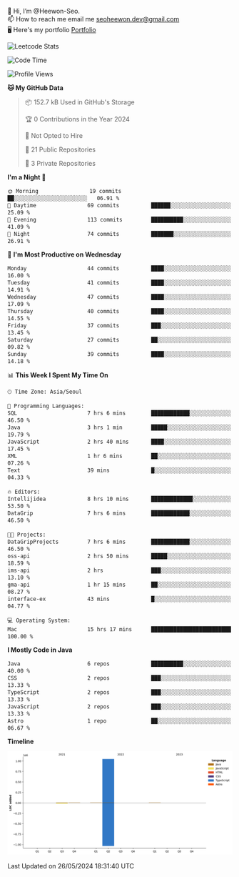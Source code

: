 👋 Hi, I’m @Heewon-Seo.  
📫 How to reach me email me seoheewon.dev@gmail.com   
🖥 Here's my portfolio [Portfolio](https://haileynotes.notion.site/HEEWON-SEO-f98fe97412ee4a6a94fd24fe6832f84c)

![Leetcode Stats](https://leetcode.card.workers.dev/?username=Heewon-Seo)

 <!--START_SECTION:waka-->
![Code Time](http://img.shields.io/badge/Code%20Time-1%2C127%20hrs%2038%20mins-blue)

![Profile Views](http://img.shields.io/badge/Profile%20Views-0-blue)

**🐱 My GitHub Data** 

> 📦 152.7 kB Used in GitHub's Storage 
 > 
> 🏆 0 Contributions in the Year 2024
 > 
> 🚫 Not Opted to Hire
 > 
> 📜 21 Public Repositories 
 > 
> 🔑 3 Private Repositories 
 > 
**I'm a Night 🦉** 

```text
🌞 Morning                19 commits          ██░░░░░░░░░░░░░░░░░░░░░░░   06.91 % 
🌆 Daytime                69 commits          ██████░░░░░░░░░░░░░░░░░░░   25.09 % 
🌃 Evening                113 commits         ██████████░░░░░░░░░░░░░░░   41.09 % 
🌙 Night                  74 commits          ███████░░░░░░░░░░░░░░░░░░   26.91 % 
```
📅 **I'm Most Productive on Wednesday** 

```text
Monday                   44 commits          ████░░░░░░░░░░░░░░░░░░░░░   16.00 % 
Tuesday                  41 commits          ████░░░░░░░░░░░░░░░░░░░░░   14.91 % 
Wednesday                47 commits          ████░░░░░░░░░░░░░░░░░░░░░   17.09 % 
Thursday                 40 commits          ████░░░░░░░░░░░░░░░░░░░░░   14.55 % 
Friday                   37 commits          ███░░░░░░░░░░░░░░░░░░░░░░   13.45 % 
Saturday                 27 commits          ██░░░░░░░░░░░░░░░░░░░░░░░   09.82 % 
Sunday                   39 commits          ████░░░░░░░░░░░░░░░░░░░░░   14.18 % 
```


📊 **This Week I Spent My Time On** 

```text
🕑︎ Time Zone: Asia/Seoul

💬 Programming Languages: 
SQL                      7 hrs 6 mins        ████████████░░░░░░░░░░░░░   46.50 % 
Java                     3 hrs 1 min         █████░░░░░░░░░░░░░░░░░░░░   19.79 % 
JavaScript               2 hrs 40 mins       ████░░░░░░░░░░░░░░░░░░░░░   17.45 % 
XML                      1 hr 6 mins         ██░░░░░░░░░░░░░░░░░░░░░░░   07.26 % 
Text                     39 mins             █░░░░░░░░░░░░░░░░░░░░░░░░   04.33 % 

🔥 Editors: 
Intellijidea             8 hrs 10 mins       █████████████░░░░░░░░░░░░   53.50 % 
DataGrip                 7 hrs 6 mins        ████████████░░░░░░░░░░░░░   46.50 % 

🐱‍💻 Projects: 
DataGripProjects         7 hrs 6 mins        ████████████░░░░░░░░░░░░░   46.50 % 
oss-api                  2 hrs 50 mins       █████░░░░░░░░░░░░░░░░░░░░   18.59 % 
ims-api                  2 hrs               ███░░░░░░░░░░░░░░░░░░░░░░   13.10 % 
gma-api                  1 hr 15 mins        ██░░░░░░░░░░░░░░░░░░░░░░░   08.27 % 
interface-ex             43 mins             █░░░░░░░░░░░░░░░░░░░░░░░░   04.77 % 

💻 Operating System: 
Mac                      15 hrs 17 mins      █████████████████████████   100.00 % 
```

**I Mostly Code in Java** 

```text
Java                     6 repos             ██████████░░░░░░░░░░░░░░░   40.00 % 
CSS                      2 repos             ███░░░░░░░░░░░░░░░░░░░░░░   13.33 % 
TypeScript               2 repos             ███░░░░░░░░░░░░░░░░░░░░░░   13.33 % 
JavaScript               2 repos             ███░░░░░░░░░░░░░░░░░░░░░░   13.33 % 
Astro                    1 repo              ██░░░░░░░░░░░░░░░░░░░░░░░   06.67 % 
```



**Timeline**

![Lines of Code chart](https://raw.githubusercontent.com/Heewon-Seo/Heewon-Seo/main/assets/bar_graph.png)


 Last Updated on 26/05/2024 18:31:40 UTC
<!--END_SECTION:waka-->


